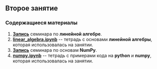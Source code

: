 ## Второе занятие

### Содержащиеся материалы
1. [**Запись**](https://www.youtube.com/watch?v=YlHVxQ5R4H4&t=1s)  семинара по **линейной алгебре**.
1. [**linear_algebra.ipynb**](./linear_algebra.ipynb) -- тетрадь с основами **линейной алгебры**, которая использовалась на занятии. 
2. [**Запись**](https://www.youtube.com/watch?v=kSbjRclCMOs&t=0s)  семинара по основам **NumPy**.
3. [**numpy.ipynb**](./numpy.ipynb) -- тетрадь с примерами кода на **python** и **numpy**, которая использовалась на занятии. 
